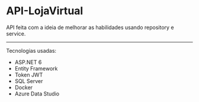 # API-LojaVirtual

API feita com a ideia de melhorar as habilidades usando repository e service.

----------------------

Tecnologias usadas:
- ASP.NET 6
- Entity Framework
- Token JWT
- SQL Server
- Docker
- Azure Data Studio
